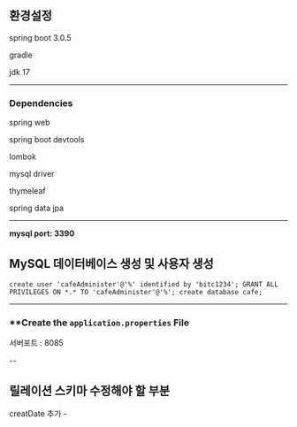 ## 환경설정

spring boot 3.0.5

gradle

jdk 17

---

### Dependencies

spring web

spring boot devtools

lombok

mysql driver

thymeleaf

spring data jpa

---

**mysql port: 3390**  

## MySQL 데이터베이스 생성 및 사용자 생성

`create user 'cafeAdminister'@'%' identified by 'bitc1234';
GRANT ALL PRIVILEGES ON *.* TO 'cafeAdminister'@'%';
create database cafe;`

---

### ****Create the `application.properties` File**

서버포트 : 8085


--
## 릴레이션 스키마 수정해야 할 부분
creatDate 추가 - 
